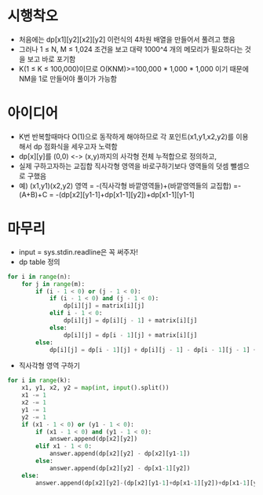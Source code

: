 # 시행착오
- 처음에는 dp[x1][y2][x2][y2] 이런식의 4차원 배열을 만들어서 풀려고 했음
- 그러나 1 ≤ N, M ≤ 1,024 조건을 보고 대략 1000^4 개의 메모리가 필요하다는 것을 보고 바로 포기함
- K(1 ≤ K ≤ 100,000)이므로 O(KNM)>=100,000 * 1,000 * 1,000 이기 때문에 NM을 1로 만들어야 풀이가 가능함
# 아이디어
- K번 반복할때마다 O(1)으로 동작하게 해야하므로 각 포인트(x1,y1,x2,y2)를 이용해서 dp 점화식을 세우고자 노력함
- dp[x][y]를 (0,0) <-> (x,y)까지의 사각형 전체 누적합으로 정의하고,
- 실제 구하고자하는 교집합 직사각형 영역을 바로구하기보다 영역들의 덧셈 뺄셈으로 구했음
- 예) (x1,y1)(x2,y2) 영역 = -(직사각형 바깥영역들)+(바깥영역들의 교집합) =-(A+B)+C = -(dp[x2][y1-1]+dp[x1-1][y2])+dp[x1-1][y1-1]
# 마무리
- input = sys.stdin.readline은 꼭 써주자!
- dp table 정의
```python
for i in range(n):
    for j in range(m):
        if (i - 1 < 0) or (j - 1 < 0):
            if (i - 1 < 0) and (j - 1 < 0):
                dp[i][j] = matrix[i][j]
            elif i - 1 < 0:
                dp[i][j] = dp[i][j - 1] + matrix[i][j]
            else:
                dp[i][j] = dp[i - 1][j] + matrix[i][j]
        else:
            dp[i][j] = dp[i - 1][j] + dp[i][j - 1] - dp[i - 1][j - 1] + matrix[i][j]

```
- 직사각형 영역 구하기
```python
for i in range(k):
    x1, y1, x2, y2 = map(int, input().split())
    x1 -= 1
    x2 -= 1
    y1 -= 1
    y2 -= 1
    if (x1 - 1 < 0) or (y1 - 1 < 0):
        if (x1 - 1 < 0) and (y1 - 1 < 0):
            answer.append(dp[x2][y2])
        elif x1 - 1 < 0:
            answer.append(dp[x2][y2] - dp[x2][y1-1])
        else:
            answer.append(dp[x2][y2] - dp[x1-1][y2])
    else:
        answer.append(dp[x2][y2]-(dp[x2][y1-1]+dp[x1-1][y2])+dp[x1-1][y1-1])

```
